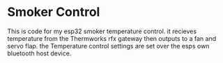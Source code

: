 # Smoker Control
This is code for my esp32 smoker temperature control. it recieves temperature from the Thermworks rfx gateway then outputs to a fan and servo flap.
the Temperature control settings are set over the esps own bluetooth host device.
